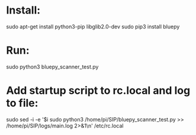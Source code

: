 # Install:
sudo apt-get install python3-pip libglib2.0-dev
sudo pip3 install bluepy

# Run:
sudo python3 bluepy_scanner_test.py

# Add startup script to rc.local and log to file:
sudo sed -i -e '$i sudo python3 /home/pi/SIP/bluepy_scanner_test.py >> /home/pi/SIP/logs/main.log 2>&1\n' /etc/rc.local
